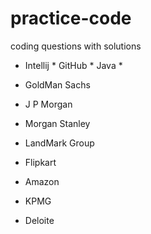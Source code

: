# practice-code

coding questions with solutions 
* Intellij * GitHub * Java *  

*  GoldMan Sachs 
*  J P Morgan 
*  Morgan Stanley
*  LandMark Group 
*  Flipkart 
*  Amazon 
*  KPMG 
*  Deloite 
